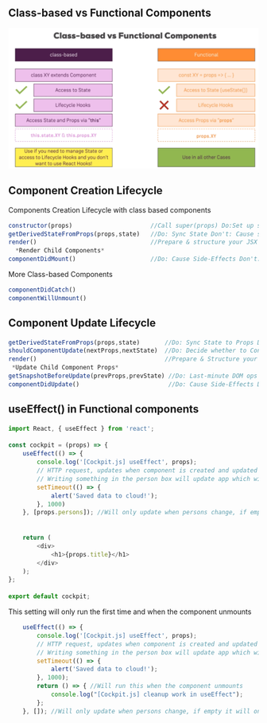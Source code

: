 ## Class-based vs Functional Components
![Class vs Functional Components](./pics/ClassVsFunc.png)


## Component Creation Lifecycle
Components Creation Lifecycle with class based components
```js
constructor(props)                      //Call super(props) Do:Set up state Don't: Cause side effects
getDerivedStateFromProps(props,state)   //Do: Sync State Don't: Cause side effects
render()                                //Prepare & structure your JSX Code
  *Render Child Components*
componentDidMount()                     //Do: Cause Side-Effects Don't: Update State Synchronys (triggers re-render)

```
More Class-based Components
```js
componentDidCatch()
componentWillUnmount()

```
## Component Update Lifecycle

```js
getDerivedStateFromProps(props,state)       //Do: Sync State to Props Don't: Cause Side-Effects
shouldComponentUpdate(nextProps,nextState)  //Do: Decide whether to Continue or Not
render()                                    //Prepare & Structure your JSX code
 *Update Child Component Props*             
getSnapshotBeforeUpdate(prevProps,prevState) //Do: Last-minute DOM ops Don't: Cause Side-Effects
componentDidUpdate()                         //Do: Cause Side-Effects Don't Update State (triggers re-render)
```

## useEffect() in Functional components
```js
import React, { useEffect } from 'react';

const cockpit = (props) => {
    useEffect(() => {
        console.log('[Cockpit.js] useEffect', props);
        // HTTP request, updates when component is created and updated
        // Writing something in the person box will update app which will update cockpit
        setTimeout(() => {
            alert('Saved data to cloud!');
        }, 1000)
    }, [props.persons]); //Will only update when persons change, if empty it will only run the first time

    
    return (
        <div>
            <h1>{props.title}</h1>
        </div>
    );
};

export default cockpit; 
```

This setting will only run the first time and when the component unmounts
```js
    useEffect(() => {
        console.log('[Cockpit.js] useEffect', props);
        // HTTP request, updates when component is created and updated
        // Writing something in the person box will update app which will update cockpit
        setTimeout(() => {
            alert('Saved data to cloud!');
        }, 1000);
        return () => { //Will run this when the component unmounts 
            console.log("[Cockpit.js] cleanup work in useEffect");
        };
    }, []); //Will only update when persons change, if empty it will only run the first time
```
